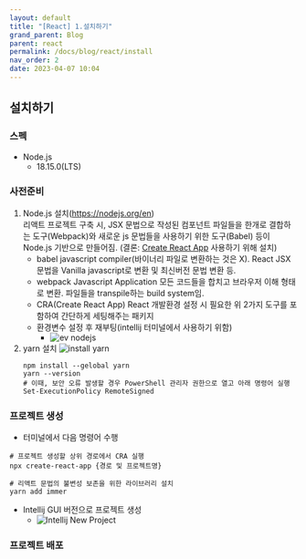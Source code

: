 ```yaml
---
layout: default
title: "[React] 1.설치하기"
grand_parent: Blog
parent: react
permalink: /docs/blog/react/install
nav_order: 2
date: 2023-04-07 10:04
---
```


## 설치하기

### 스펙
  - Node.js
    - 18.15.0(LTS)

### 사전준비
1. Node.js 설치(https://nodejs.org/en)  
    리액트 프로젝트 구축 시, JSX 문법으로 작성된 컴포넌트 파일들을 한개로 결합하는 도구(Webpack)와 새로운 js 문법들을 사용하기 위한 도구(Babel) 등이 Node.js 기반으로 만들어짐.
   (결론: [Create React App](https://create-react-app.dev/docs/getting-started) 사용하기 위해 설치)  
    - babel
      javascript compiler(바이너리 파일로 변환하는 것은 X). React JSX 문법을 Vanilla javascript로 변환 및 최신버전 문법 변환 등.
    - webpack
      Javascript Application 모든 코드들을 합치고 브라우저 이해 형태로 변환. 파일들을 transpile하는 build system임. 
    - CRA(Create React App)
      React 개발환경 설정 시 필요한 위 2가지 도구를 포함하여 간단하게 세팅해주는 패키지
    - 환경변수 설정 후 재부팅(intellij 터미널에서 사용하기 위함)
      - ![ev nodejs](https://user-images.githubusercontent.com/46553770/230529139-29c8aafa-dbfd-45e5-a6e8-ac225a7e95be.png)
2. yarn 설치
    ![install yarn](https://user-images.githubusercontent.com/46553770/230531382-3de131a1-6c19-4a49-892f-130278d491cd.png)     
    ```shell
    npm install --gelobal yarn
    yarn --version
    # 이때, 보안 오류 발생할 경우 PowerShell 관리자 권한으로 열고 아래 명령어 실행 
    Set-ExecutionPolicy RemoteSigned 
    ```

### 프로젝트 생성
- 터미널에서 다음 명령어 수행
```shell
# 프로젝트 생성할 상위 경로에서 CRA 실행 
npx create-react-app {경로 및 프로젝트명}

# 리액트 문법의 불변성 보존을 위한 라이브러리 설치
yarn add immer
```
- Intellij GUI 버전으로 프로젝트 생성
  - ![Intellij New Project](https://user-images.githubusercontent.com/46553770/230525374-b9c40641-8a7a-448a-9401-a806d66c9b5f.png)

### 프로젝트 배포